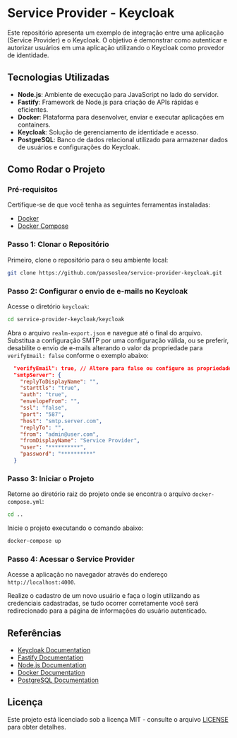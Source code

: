 # Service Provider - Keycloak

Este repositório apresenta um exemplo de integração entre uma aplicação (Service Provider) e o Keycloak. O objetivo é demonstrar como autenticar e autorizar usuários em uma aplicação utilizando o Keycloak como provedor de identidade.

## Tecnologias Utilizadas

- **Node.js**: Ambiente de execução para JavaScript no lado do servidor.
- **Fastify**: Framework de Node.js para criação de APIs rápidas e eficientes.
- **Docker**: Plataforma para desenvolver, enviar e executar aplicações em containers.
- **Keycloak**: Solução de gerenciamento de identidade e acesso.
- **PostgreSQL**: Banco de dados relacional utilizado para armazenar dados de usuários e configurações do Keycloak.

## Como Rodar o Projeto

### Pré-requisitos

Certifique-se de que você tenha as seguintes ferramentas instaladas:

- [Docker](https://www.docker.com/get-started)
- [Docker Compose](https://docs.docker.com/compose/install/)

### Passo 1: Clonar o Repositório

Primeiro, clone o repositório para o seu ambiente local:

```bash
git clone https://github.com/passosleo/service-provider-keycloak.git
```

### Passo 2: Configurar o envio de e-mails no Keycloak

Acesse o diretório `keycloak`:

```bash
cd service-provider-keycloak/keycloak
```

Abra o arquivo `realm-export.json` e navegue até o final do arquivo. Substitua a configuração SMTP por uma configuração válida, ou se preferir, desabilite o envio de e-mails alterando o valor da propriedade para `verifyEmail: false` conforme o exemplo abaixo:

```json
  "verifyEmail": true, // Altere para false ou configure as propriedades abaixo
  "smtpServer": {
    "replyToDisplayName": "",
    "starttls": "true",
    "auth": "true",
    "envelopeFrom": "",
    "ssl": "false",
    "port": "587",
    "host": "smtp.server.com",
    "replyTo": "",
    "from": "admin@user.com",
    "fromDisplayName": "Service Provider",
    "user": "**********",
    "password": "**********"
  }
```

### Passo 3: Iniciar o Projeto

Retorne ao diretório raiz do projeto onde se encontra o arquivo `docker-compose.yml`:

```bash
cd ..
```

Inicie o projeto executando o comando abaixo:

```bash
docker-compose up
```

### Passo 4: Acessar o Service Provider

Acesse a aplicação no navegador através do endereço `http://localhost:4000`.

Realize o cadastro de um novo usuário e faça o login utilizando as credenciais cadastradas, se tudo ocorrer corretamente você será redirecionado para a página de informações do usuário autenticado.

## Referências

- [Keycloak Documentation](https://www.keycloak.org/documentation.html)
- [Fastify Documentation](https://www.fastify.io/docs/latest/)
- [Node.js Documentation](https://nodejs.org/en/docs/)
- [Docker Documentation](https://docs.docker.com/)
- [PostgreSQL Documentation](https://www.postgresql.org/docs/)

## Licença

Este projeto está licenciado sob a licença MIT - consulte o arquivo [LICENSE](LICENSE) para obter detalhes.
